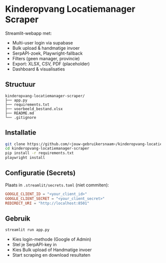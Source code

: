 # Kinderopvang Locatiemanager Scraper

Streamlit-webapp met:
- Multi-user login via supabase
- Bulk upload & handmatige invoer
- SerpAPI-zoek, Playwright-fallback
- Filters (geen manager, provincie)
- Export: XLSX, CSV, PDF (placeholder)
- Dashboard & visualisaties

## Structuur
```
kinderopvang-locatiemanager-scraper/
├── app.py
├── requirements.txt
├── voorbeeld_bestand.xlsx
├── README.md
└── .gitignore
```

## Installatie
```bash
git clone https://github.com/<jouw-gebruikersnaam>/kinderopvang-locatiemanager-scraper.git
cd kinderopvang-locatiemanager-scraper
pip install -r requirements.txt
playwright install
```

## Configuratie (Secrets)
Plaats in `.streamlit/secrets.toml` (niet commiten):
```toml
GOOGLE_CLIENT_ID = "<your_client_id>"
GOOGLE_CLIENT_SECRET = "<your_client_secret>"
REDIRECT_URI = "http://localhost:8501"
```

## Gebruik
```bash
streamlit run app.py
```
- Kies login-methode (Google of Admin)
- Stel je SerpAPI-key in
- Kies Bulk upload of Handmatige invoer
- Start scraping en download resultaten


